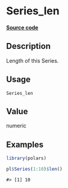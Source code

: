 
# Series_len

[**Source code**](https://github.com/pola-rs/r-polars/tree/main/R/#L)

## Description

Length of this Series.

## Usage

<pre><code class='language-R'>Series_len
</code></pre>

## Value

numeric

## Examples

``` r
library(polars)

pl$Series(1:10)$len()
```

    #> [1] 10
